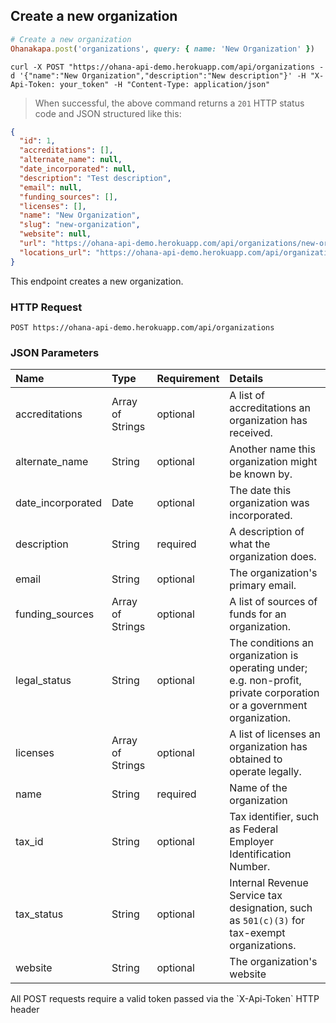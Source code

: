 ## Create a new organization

```ruby
# Create a new organization
Ohanakapa.post('organizations', query: { name: 'New Organization' })
```

```shell
curl -X POST "https://ohana-api-demo.herokuapp.com/api/organizations -d '{"name":"New Organization","description":"New description"}' -H "X-Api-Token: your_token" -H "Content-Type: application/json"
```

> When successful, the above command returns a `201` HTTP status code and JSON
> structured like this:

```json
{
  "id": 1,
  "accreditations": [],
  "alternate_name": null,
  "date_incorporated": null,
  "description": "Test description",
  "email": null,
  "funding_sources": [],
  "licenses": [],
  "name": "New Organization",
  "slug": "new-organization",
  "website": null,
  "url": "https://ohana-api-demo.herokuapp.com/api/organizations/new-organization",
  "locations_url": "https://ohana-api-demo.herokuapp.com/api/organizations/new-organization/locations"
}
```

This endpoint creates a new organization.

### HTTP Request

`POST https://ohana-api-demo.herokuapp.com/api/organizations`

### JSON Parameters

| Name | Type | Requirement | Details |
|:-----|:-----|:---------|:-------|
| accreditations | Array of Strings | optional | A list of accreditations an organization has received. |
| alternate_name | String | optional | Another name this organization might be known by. |
| date_incorporated | Date | optional | The date this organization was incorporated. |
| description | String | required | A description of what the organization does. |
| email | String | optional | The organization's primary email. |
| funding_sources | Array of Strings | optional | A list of sources of funds for an organization. |
| legal_status | String | optional | The conditions an organization is operating under; e.g. non-profit, private corporation or a government organization. |
| licenses | Array of Strings | optional | A list of licenses an organization has obtained to operate legally. |
| name | String | required | Name of the organization |
| tax_id | String | optional | Tax identifier, such as Federal Employer Identification Number. |
| tax_status | String | optional | Internal Revenue Service tax designation, such as `501(c)(3)` for tax-exempt organizations. |
| website | String | optional | The organization's website |

<aside class="warning">All POST requests require a valid token passed via the
`X-Api-Token` HTTP header</aside>
